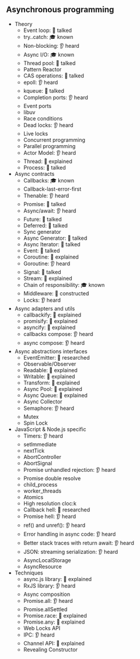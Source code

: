 ## Asynchronous programming

- Theory
  - Event loop: 📢 talked
  - try..catch: 🎓 known
  - Non-blocking: 👂 heard
  - Async I/O: 🎓 known
  - Thread pool: 📢 talked
  - Pattern Reactor
  - CAS operations: 📢 talked
  - epoll: 👂 heard
  - kqueue: 📢 talked
  - Completion ports: 👂 heard
  - Event ports
  - libuv
  - Race conditions
  - Dead locks: 👂 heard
  - Live locks
  - Concurrent programming
  - Parallel programming
  - Actor Model: 👂 heard
  - Thread: 🙋 explained
  - Process: 📢 talked
- Async contracts
  - Callbacks: 🎓 known
  - Callback-last-error-first
  - Thenable: 👂 heard
  - Promise: 📢 talked
  - Async/await: 👂 heard
  - Future: 📢 talked
  - Deferred: 📢 talked
  - Sync generator
  - Async Generator: 📢 talked
  - Async Iterator: 📢 talked
  - Event: 📢 talked
  - Coroutine: 🙋 explained
  - Goroutine: 👂 heard
  - Signal: 📢 talked
  - Stream: 🙋 explained
  - Chain of responsibility: 🎓 known
  - Middleware: 🚀 constructed
  - Locks: 👂 heard
- Async adapters and utils
  - callbackify: 🙋 explained
  - promisify: 🙋 explained
  - asyncify: 🙋 explained
  - callbacks compose: 👂 heard
  - async compose: 👂 heard
- Async abstractions interfaces
  - EventEmitter: 🔬 researched
  - Observable/Observer
  - Readable: 🙋 explained
  - Writable: 🙋 explained
  - Transform: 🙋 explained
  - Async Pool: 🙋 explained
  - Async Queue: 🙋 explained
  - Async Collector
  - Semaphore: 👂 heard
  - Mutex
  - Spin Lock
- JavaScript & Node.js specific
  - Timers: 👂 heard
  - setImmediate
  - nextTick
  - AbortController
  - AbortSignal
  - Promise unhandled rejection: 👂 heard
  - Promise double resolve
  - child_process
  - worker_threads
  - Atomics
  - High resolution cloc:k
  - Callback hell: 🔬 researched
  - Promise hell: 👂 heard
  - ref() and unref(): 👂 heard
  - Error handling in async code: 👂 heard
  - Better stack traces with return await: 👂 heard
  - JSON: streaming serialization: 👂 heard
  - AsyncLocalStorage
  - AsyncResource
- Techniques
  - async.js library: 🙋 explained
  - RxJS library: 👂 heard
  - Async composition
  - Promise.all: 👂 heard
  - Promise.allSettled
  - Promise.race: 🙋 explained
  - Promise.any: 🙋 explained
  - Web Locks API
  - IPC: 👂 heard
  - Channel API: 🙋 explained
  - Revealing Constructor
